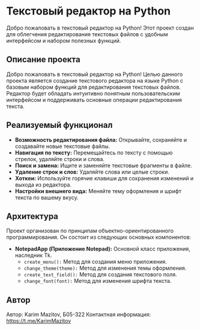 # Текстовый редактор на Python
Добро пожаловать в текстовый редактор на Python! Этот проект создан для облегчения редактирования текстовых файлов с удобным интерфейсом и набором полезных функций.

## Описание проекта
Добро пожаловать в текстовый редактор на Python! Целью данного проекта является создание текстового редактора на языке Python с базовым набором функций для редактирования текстовых файлов. Редактор будет обладать интуитивно понятным пользовательским интерфейсом и поддерживать основные операции редактирования текста.

## Реализуемый функционал
- **Возможность редактирования файла:** Открывайте, сохраняйте и создавайте новые текстовые файлы.
- **Навигация по тексту:** Перемещайтесь по тексту с помощью стрелок, удаляйте строки и слова.
- **Поиск и замена:** Ищите и заменяйте текстовые фрагменты в файле.
- **Удаление строк и слов:** Удаляйте слова или целые строки.
- **Хоткеи:** Используйте горячие клавиши для сохранения изменений и выхода из редактора.
- **Настройки внешнего вида:** Меняйте тему оформления и шрифт текста по вашему вкусу.

## Архитектура
Проект организован по принципам объектно-ориентированного программирования. Он состоит из следующих основных компонентов:

- **NotepadApp (Приложение Notepad):** Основной класс приложения, наследник Tk.
    - `create_menu():` Метод для создания меню приложения.
    - `change_theme(theme):` Метод для изменения темы оформления.
    - `create_text_field():` Метод для создания текстового поля.
    - `change_font(font):` Метод для изменения шрифта текста.

## Автор

Автор: Karim Mazitov, Б05-322
Контактная информация: https://t.me/KarimMazitov

